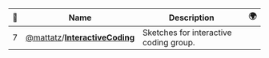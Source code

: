 |:star2: | Name | Description | 🌍|
|---|---|---|---|
|7|[@mattatz](https://github.com/mattatz)/[**InteractiveCoding**](https://github.com/mattatz/InteractiveCoding)|Sketches for interactive coding group.||

